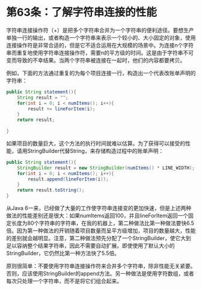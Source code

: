 # 第63条：了解字符串连接的性能

字符串连接操作符（+）是把多个字符串合并为一个字符串的便利途径。要想生产单独一行的输出，或者构造一个字符串来表示一个较小的、大小固定的对象，使用连接操作符是非常合适的，但是它不适合运用在大规模的场景中。为连接n个字符串而重复地使用字符串连接操作符，需要n的平方级的时间。这是由于字符串不可变而导致的不幸结果。当两个字符串被连接在一起时，他们的内容都要拷贝。

例如，下面的方法通过重复的为每个项目连接一行，构造出一个代表改账单声明的字符串：

```java
public String statement(){
    String result = "";
    for(int i = 0; i < numItems(); i++){
        result += lineForItem(i);
    }
    return result;
    
}
```

如果项目的数量巨大，这个方法的执行时间就难以估算。为了获得可以接受的性能，请用StringBuilder代替String，来存储构造过程中的账单声明：

```java
public String statement(){
    StringBuilder result = new StringBuilder(numItems() * LINE_WIDTH);
    for(int i = 0; i < numItems(); i++){
        result.append(lineForItem(i));
    }
    return result.toString();
}
```

从Java 6一来，已经做了大量的工作使字符串连接变的更加快速，但是上述两种做法的性能差别还是很大：如果numItems返回100，并且lineForItem返回一个固定长度为80个字符串的字符串，在我的机器上，第二种做法比第一种做法要快6.5倍。因为第一种做法的开销随着项目数量而呈平方级增加，项目的数量越大，性能的差别就会越明显。注意，第二种做法预先分配了一个StringBuilder，使它大到足以容纳整个结果字符串，因此不需要自动扩展。即使使用了默认大小的StringBuilder，它仍然比第一种方法快了5.5倍。

原则很简单：不要使用字符串连接操作符来合并多个字符串，除非性能无关紧要。否则，应该使用StringBuilder的append方法。另一种做法是使用字符数组，或者每次只处理一个字符串，而不是将它们组合起来。